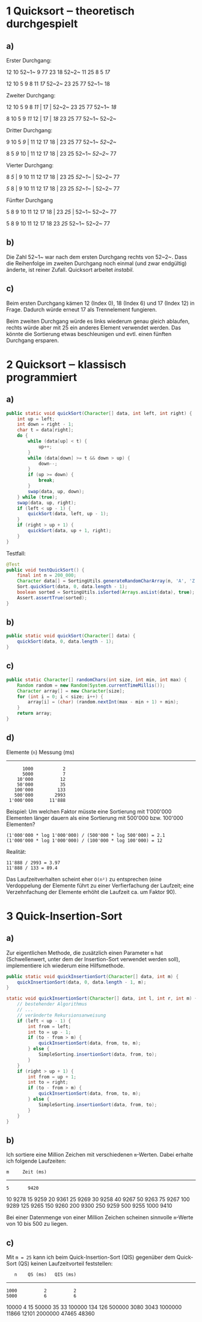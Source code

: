# 1 Quicksort ‒ theoretisch durchgespielt

## a)

Erster Durchgang:

12 10 52~1~ 9 77 23 18 52~2~ 11 25 8 5 _17_

12 10 5 9 8 11 _17_ 52~2~ 23 25 77 52~1~ 18

Zweiter Durchgang:

12 10 5 9 8 _11_ | 17 | 52~2~ 23 25 77 52~1~ _18_

8 10 5 9 _11_ 12 | 17 | _18_ 23 25 77 52~1~ 52~2~

Dritter Durchgang:

9 10 5 _9_ | 11 12 17 18 | 23 25 77 52~1~ _52~2~_

8 5 _9_ 10 | 11 12 17 18 | 23 25 52~1~ _52~2~_ 77

Vierter Durchgang:

8 _5_ | 9 10 11 12 17 18 | 23 25 _52~1~_ | 52~2~ 77

_5_ 8 | 9 10 11 12 17 18 | 23 25 _52~1~_ | 52~2~ 77

Fünfter Durchgang

5 8 9 10 11 12 17 18 | 23 _25_ | 52~1~ 52~2~ 77

5 8 9 10 11 12 17 18 23 _25_ 52~1~ 52~2~ 77

## b)

Die Zahl 52~1~ war nach dem ersten Durchgang rechts von 52~2~. Dass die
Reihenfolge im zweiten Durchgang noch einmal (und zwar endgültig) änderte, ist
reiner Zufall. Quicksort arbeitet _instabil_.

## c)

Beim ersten Durchgang kämen 12 (Index 0), 18 (Index 6) und 17 (Index 12) in
Frage. Dadurch würde erneut 17 als Trennelement fungieren.

Beim zweiten Durchgang würde es links wiederum genau gleich ablaufen, rechts
würde aber mit 25 ein anderes Element verwendet werden. Das könnte die
Sortierung etwas beschleunigen und evtl. einen fünften Durchgang ersparen.

# 2 Quicksort ‒ klassisch programmiert

## a)

```java
public static void quickSort(Character[] data, int left, int right) {
    int up = left;
    int down = right - 1;
    char t = data[right];
    do {
        while (data[up] < t) {
            up++;
        }
        while (data[down] >= t && down > up) {
            down--;
        }
        if (up >= down) {
            break;
        }
        swap(data, up, down);
    } while (true);
    swap(data, up, right);
    if (left < up - 1) {
        quickSort(data, left, up - 1);
    }
    if (right > up + 1) {
        quickSort(data, up + 1, right);
    }
}
```

Testfall:

```java
@Test
public void testQuickSort() {
    final int n = 200_000;
    Character data[] = SortingUtils.generateRandomCharArray(n, 'A', 'Z');
    Sort.quickSort(data, 0, data.length - 1);
    boolean sorted = SortingUtils.isSorted(Arrays.asList(data), true);
    Assert.assertTrue(sorted);
}
```

## b)

```java
public static void quickSort(Character[] data) {
    quickSort(data, 0, data.length - 1);
}
```

## c)

```java
public static Character[] randomChars(int size, int min, int max) {
    Random random = new Random(System.currentTimeMillis());
    Character array[] = new Character[size];
    for (int i = 0; i < size; i++) {
        array[i] = (char) (random.nextInt(max - min + 1) + min);
    }
    return array;
}
```

## d)

 Elemente (`n`)   Messung (ms)
---------------  ------------- 
          1000           2
          5000           7
        10'000          12
        50'000          35
       100'000         133
       500'000        2993
     1'000'000      11'888


Beispiel: Um welchen Faktor müsste eine Sortierung mit 1'000'000 Elementen
länger dauern als eine Sortierung mit 500'000 bzw. 100'000 Elementen?

    (1'000'000 * log 1'000'000) / (500'000 * log 500'000) = 2.1
    (1'000'000 * log 1'000'000) / (100'000 * log 100'000) = 12

Realität:

    11'888 / 2993 = 3.97
    11'888 / 133 = 89.4

Das Laufzeitverhalten scheint eher `O(n²)` zu entsprechen (eine Verdoppelung der
Elemente führt zu einer Verfierfachung der Laufzeit; eine Verzehnfachung der
Elemente erhöht die Laufzeit ca. um Faktor 90).

# 3 Quick-Insertion-Sort

## a)

Zur eigentlichen Methode, die zusätzlich einen Parameter `m` hat (Schwellenwert,
unter dem der Insertion-Sort verwendet werden soll), implementiere ich wiederum
eine Hilfsmethode.

```java
public static void quickInsertionSort(Character[] data, int m) {
    quickInsertionSort(data, 0, data.length - 1, m);
}

static void quickInsertionSort(Character[] data, int l, int r, int m) {
    // bestehender Algorithmus
    // ...
    // veränderte Rekursionsanweisung
    if (left < up - 1) {
        int from = left;
        int to = up - 1;
        if (to - from > m) {
            quickInsertionSort(data, from, to, m);
        } else {
            SimpleSorting.insertionSort(data, from, to);
        }
    }
    if (right > up + 1) {
        int from = up + 1;
        int to = right;
        if (to - from > m) {
            quickInsertionSort(data, from, to, m);
        } else {
            SimpleSorting.insertionSort(data, from, to);
        }
    }
}
```

## b)

Ich sortiere eine Million Zeichen mit verschiedenen `m`-Werten. Dabei erhalte
ich folgende Laufzeiten:

    m     Zeit (ms)
-----    ----------
    5       9420
   10       9278
   15       9259
   20       9361
   25       9269
   30       9258
   40       9267
   50       9263
   75       9267
  100       9289
  125       9265
  150       9260
  200       9300
  250       9259
  500       9255
 1000       9410

Bei einer Datenmenge von einer Million Zeichen scheinen sinnvolle `m`-Werte von
10 bis 500 zu liegen.

## c)

Mit `m = 25` kann ich beim Quick-Insertion-Sort (QIS) gegenüber dem Quick-Sort
(QS) keinen Laufzeitvorteil feststellen:

       n    QS (ms)   QIS (ms)
-------- ---------- ----------
    1000          2          2
    5000          6          6
   10000          4         15
   50000         35         33
  100000        134        126
  500000       3080       3043
 1000000      11866      12101
 2000000      47465      48360

